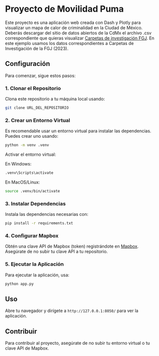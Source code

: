 
# Proyecto de Movilidad Puma

Este proyecto es una aplicación web creada con Dash y Plotly para visualizar un mapa de calor de criminalidad en la Ciudad de México. Deberás descargar del sitio de datos abiertos de la CdMx el archivo .csv correspondiente que quieras visualizar [Carpetas de investigación FGJ](https://datos.cdmx.gob.mx/dataset/carpetas-de-investigacion-fgj-de-la-ciudad-de-mexico). En este ejemplo usamos los datos correspondientes a Carpetas de Investigación de la FGJ (2023).

## Configuración

Para comenzar, sigue estos pasos:

### 1. Clonar el Repositorio

Clona este repositorio a tu máquina local usando:

```bash
git clone URL_DEL_REPOSITORIO
```

### 2. Crear un Entorno Virtual

Es recomendable usar un entorno virtual para instalar las dependencias. Puedes crear uno usando:

```bash
python -m venv .venv
```

Activar el entorno virtual:

En Windows:
```bash
.venv\Scripts\activate
```

En MacOS/Linux:
```bash
source .venv/bin/activate
```

### 3. Instalar Dependencias

Instala las dependencias necesarias con:

```bash
pip install -r requirements.txt
```

### 4. Configurar Mapbox

Obtén una clave API de Mapbox (token) registrándote en [Mapbox](https://www.mapbox.com/). Asegúrate de no subir tu clave API a tu repositorio.

### 5. Ejecutar la Aplicación

Para ejecutar la aplicación, usa:

```bash
python app.py
```

## Uso

Abre tu navegador y dirígete a `http://127.0.0.1:8050/` para ver la aplicación.

## Contribuir

Para contribuir al proyecto, asegúrate de no subir tu entorno virtual o tu clave API de Mapbox.
